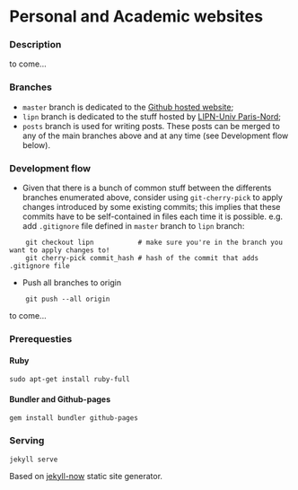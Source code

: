 # Personal and Academic websites

### Description
to come...

### Branches
* `master` branch is dedicated to the [Github hosted website](http://hamidimassinissa.github.io);
* `lipn` branch is dedicated to the stuff hosted by [LIPN-Univ Paris-Nord](http://lipn.univ-paris13.fr/~hamidi);
* `posts` branch is used for writing posts. These posts can be merged to any of the main branches above and at any time (see Development flow below).

### Development flow

* Given that there is a bunch of common stuff between the differents branches enumerated above, consider using `git-cherry-pick` to apply changes introduced by some existing commits; this implies that these commits have to be self-contained in files each time it is possible. e.g. add `.gitignore` file defined in `master` branch to `lipn` branch:
```
    git checkout lipn           # make sure you're in the branch you want to apply changes to!
    git cherry-pick commit_hash # hash of the commit that adds .gitignore file
```

* Push all branches to origin
```
    git push --all origin
```

to come...

### Prerequesties
#### Ruby
  ```
  sudo apt-get install ruby-full
  ```
#### Bundler and Github-pages
  ```
  gem install bundler github-pages
  ```

### Serving
  ```
  jekyll serve
  ```

Based on [jekyll-now](https://github.com/barryclark/jekyll-now) static site generator.
